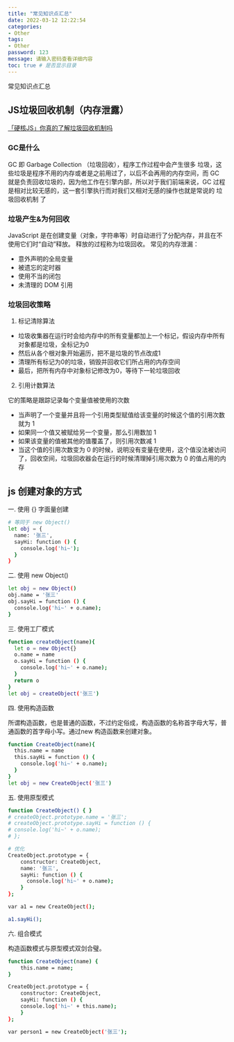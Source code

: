 ```yaml
---
title: "常见知识点汇总"
date: 2022-03-12 12:22:54
categories:
- Other
tags:
- Other
password: 123
message: 请输入密码查看详细内容
toc: true # 是否显示目录
---
```

常见知识点汇总

<!-- more -->

## JS垃圾回收机制（内存泄露）

[「硬核JS」你真的了解垃圾回收机制吗](https://juejin.cn/post/6981588276356317214#heading-6)
### GC是什么

GC 即 Garbage Collection （垃圾回收），程序工作过程中会产生很多 垃圾，这些垃圾是程序不用的内存或者是之前用过了，以后不会再用的内存空间，而 GC 就是负责回收垃圾的，因为他工作在引擎内部，所以对于我们前端来说，GC 过程是相对比较无感的，这一套引擎执行而对我们又相对无感的操作也就是常说的 垃圾回收机制 了

### 垃圾产生&为何回收
JavaScript 是在创建变量（对象，字符串等）时自动进行了分配内存，并且在不使用它们时“自动”释放。 释放的过程称为垃圾回收。
常见的内存泄漏：
* 意外声明的全局变量
* 被遗忘的定时器
* 使用不当的闭包
* 未清理的 DOM 引用

### 垃圾回收策略

1. 标记清除算法

* 垃圾收集器在运行时会给内存中的所有变量都加上一个标记，假设内存中所有对象都是垃圾，全标记为0
* 然后从各个根对象开始遍历，把不是垃圾的节点改成1
* 清理所有标记为0的垃圾，销毁并回收它们所占用的内存空间
* 最后，把所有内存中对象标记修改为0，等待下一轮垃圾回收

2. 引用计数算法

它的策略是跟踪记录每个变量值被使用的次数

* 当声明了一个变量并且将一个引用类型赋值给该变量的时候这个值的引用次数就为 1
* 如果同一个值又被赋给另一个变量，那么引用数加 1
* 如果该变量的值被其他的值覆盖了，则引用次数减 1
* 当这个值的引用次数变为 0 的时候，说明没有变量在使用，这个值没法被访问了，回收空间，垃圾回收器会在运行的时候清理掉引用次数为 0 的值占用的内存


## js 创建对象的方式

一. 使用 {} 字面量创建
```bash
# 等同于 new Object()
let obj = {
  name: '张三',
  sayHi: function () {
    console.log('hi~');
  }
}

```

二. 使用 new Object()
```bash
let obj = new Object()
obj.name = '张三'
obj.sayHi = function () {
  console.log('hi~' + o.name);
}
```

三. 使用工厂模式
```bash
function createObject(name){
  let o = new Object{}
  o.name = name
  o.sayHi = function () {
    console.log('hi~' + o.name);
  }
  return o
}
let obj = createObject('张三')
```

四. 使用构造函数

所谓构造函数，也是普通的函数，不过约定俗成，构造函数的名称首字母大写，普通函数的首字母小写。通过new 构造函数来创建对象。
```bash
function CreateObject(name){
  this.name = name 
  this.sayHi = function () {
    console.log('hi~' + o.name);
  }
}
let obj = new CreateObject('张三')
```

五. 使用原型模式

```bash
function CreateObject() { }
# createObject.prototype.name = '张三';
# createObject.prototype.sayHi = function () { 
# console.log('hi~' + o.name);
# };

# 优化
CreateObject.prototype = {
    constructor: CreateObject,
    name: '张三',
    sayHi: function () {
      console.log('hi~' + o.name);
    }
};

var a1 = new CreateObject();

a1.sayHi();
```
六. 组合模式

构造函数模式与原型模式双剑合璧。
```bash
function CreateObject(name) {
    this.name = name;
}

CreateObject.prototype = {
    constructor: CreateObject,
    sayHi: function () {
    console.log('hi~' + this.name);
    }
};

var person1 = new CreateObject('张三');
```